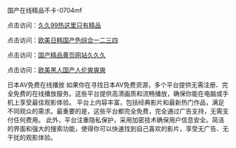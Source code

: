 国产在线精品不卡-0704mf

点击访问：<a href="https://cfad.pages.dev/">久久99热这里只有精品</a>

点击访问：<a href="https://gfd-5xg.pages.dev/">欧美日韩国产色综合一二三四</a>

点击访问：<a href="https://fdhf-454.pages.dev/">国产精品黄页网站久久久</a>

点击访问：<a href="https://bered.pages.dev/">欧美黑人国产人伦爽爽爽</a>

日本AV免费在线播放
如果你在寻找日本AV免费资源，多个平台提供无需注册、完全免费的在线播放服务。这些平台提供高清画质和流畅播放，确保你能在电脑或手机上享受最佳观影体验。
平台上内容丰富，包括经典影片和最新热门作品，满足不同观众的需求。最重要的是，这些平台都完全免费，完全通过广告支持，无需支付任何费用。
此外，平台注重隐私保护，采用加密技术确保用户信息安全。简洁的界面和强大的搜索功能，使得你可以快速找到自己喜欢的影片，享受无广告、无干扰的观影体验。

<span style="display:none;">[Canonical link](https://github.com/ff20250704/ff05 ）</span>


